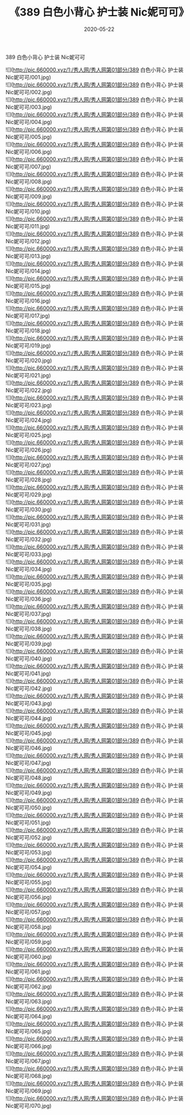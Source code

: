 ﻿---
layout: post
title:  《389 白色小背心 护士装 Nic妮可可》
date:   2020-05-22
img: http://pic.660000.xyz/1:/秀人网/秀人网第01部分/389 白色小背心 护士装 Nic妮可可/000.jpg
categories: [美女, 清纯, 唯美]
---

389 白色小背心 护士装 Nic妮可可

  ![](http://pic.660000.xyz/1:/秀人网/秀人网第01部分/389 白色小背心 护士装 Nic妮可可/001.jpg) <br> ![](http://pic.660000.xyz/1:/秀人网/秀人网第01部分/389 白色小背心 护士装 Nic妮可可/002.jpg) <br> ![](http://pic.660000.xyz/1:/秀人网/秀人网第01部分/389 白色小背心 护士装 Nic妮可可/003.jpg) <br> ![](http://pic.660000.xyz/1:/秀人网/秀人网第01部分/389 白色小背心 护士装 Nic妮可可/004.jpg) <br> ![](http://pic.660000.xyz/1:/秀人网/秀人网第01部分/389 白色小背心 护士装 Nic妮可可/005.jpg) <br> ![](http://pic.660000.xyz/1:/秀人网/秀人网第01部分/389 白色小背心 护士装 Nic妮可可/006.jpg) <br> ![](http://pic.660000.xyz/1:/秀人网/秀人网第01部分/389 白色小背心 护士装 Nic妮可可/007.jpg) <br> ![](http://pic.660000.xyz/1:/秀人网/秀人网第01部分/389 白色小背心 护士装 Nic妮可可/008.jpg) <br> ![](http://pic.660000.xyz/1:/秀人网/秀人网第01部分/389 白色小背心 护士装 Nic妮可可/009.jpg) <br> ![](http://pic.660000.xyz/1:/秀人网/秀人网第01部分/389 白色小背心 护士装 Nic妮可可/010.jpg) <br> ![](http://pic.660000.xyz/1:/秀人网/秀人网第01部分/389 白色小背心 护士装 Nic妮可可/011.jpg) <br> ![](http://pic.660000.xyz/1:/秀人网/秀人网第01部分/389 白色小背心 护士装 Nic妮可可/012.jpg) <br> ![](http://pic.660000.xyz/1:/秀人网/秀人网第01部分/389 白色小背心 护士装 Nic妮可可/013.jpg) <br> ![](http://pic.660000.xyz/1:/秀人网/秀人网第01部分/389 白色小背心 护士装 Nic妮可可/014.jpg) <br> ![](http://pic.660000.xyz/1:/秀人网/秀人网第01部分/389 白色小背心 护士装 Nic妮可可/015.jpg) <br> ![](http://pic.660000.xyz/1:/秀人网/秀人网第01部分/389 白色小背心 护士装 Nic妮可可/016.jpg) <br> ![](http://pic.660000.xyz/1:/秀人网/秀人网第01部分/389 白色小背心 护士装 Nic妮可可/017.jpg) <br> ![](http://pic.660000.xyz/1:/秀人网/秀人网第01部分/389 白色小背心 护士装 Nic妮可可/018.jpg) <br> ![](http://pic.660000.xyz/1:/秀人网/秀人网第01部分/389 白色小背心 护士装 Nic妮可可/019.jpg) <br> ![](http://pic.660000.xyz/1:/秀人网/秀人网第01部分/389 白色小背心 护士装 Nic妮可可/020.jpg) <br> ![](http://pic.660000.xyz/1:/秀人网/秀人网第01部分/389 白色小背心 护士装 Nic妮可可/021.jpg) <br> ![](http://pic.660000.xyz/1:/秀人网/秀人网第01部分/389 白色小背心 护士装 Nic妮可可/022.jpg) <br> ![](http://pic.660000.xyz/1:/秀人网/秀人网第01部分/389 白色小背心 护士装 Nic妮可可/023.jpg) <br> ![](http://pic.660000.xyz/1:/秀人网/秀人网第01部分/389 白色小背心 护士装 Nic妮可可/024.jpg) <br> ![](http://pic.660000.xyz/1:/秀人网/秀人网第01部分/389 白色小背心 护士装 Nic妮可可/025.jpg) <br> ![](http://pic.660000.xyz/1:/秀人网/秀人网第01部分/389 白色小背心 护士装 Nic妮可可/026.jpg) <br> ![](http://pic.660000.xyz/1:/秀人网/秀人网第01部分/389 白色小背心 护士装 Nic妮可可/027.jpg) <br> ![](http://pic.660000.xyz/1:/秀人网/秀人网第01部分/389 白色小背心 护士装 Nic妮可可/028.jpg) <br> ![](http://pic.660000.xyz/1:/秀人网/秀人网第01部分/389 白色小背心 护士装 Nic妮可可/029.jpg) <br> ![](http://pic.660000.xyz/1:/秀人网/秀人网第01部分/389 白色小背心 护士装 Nic妮可可/030.jpg) <br> ![](http://pic.660000.xyz/1:/秀人网/秀人网第01部分/389 白色小背心 护士装 Nic妮可可/031.jpg) <br> ![](http://pic.660000.xyz/1:/秀人网/秀人网第01部分/389 白色小背心 护士装 Nic妮可可/032.jpg) <br> ![](http://pic.660000.xyz/1:/秀人网/秀人网第01部分/389 白色小背心 护士装 Nic妮可可/033.jpg) <br> ![](http://pic.660000.xyz/1:/秀人网/秀人网第01部分/389 白色小背心 护士装 Nic妮可可/034.jpg) <br> ![](http://pic.660000.xyz/1:/秀人网/秀人网第01部分/389 白色小背心 护士装 Nic妮可可/035.jpg) <br> ![](http://pic.660000.xyz/1:/秀人网/秀人网第01部分/389 白色小背心 护士装 Nic妮可可/036.jpg) <br> ![](http://pic.660000.xyz/1:/秀人网/秀人网第01部分/389 白色小背心 护士装 Nic妮可可/037.jpg) <br> ![](http://pic.660000.xyz/1:/秀人网/秀人网第01部分/389 白色小背心 护士装 Nic妮可可/038.jpg) <br> ![](http://pic.660000.xyz/1:/秀人网/秀人网第01部分/389 白色小背心 护士装 Nic妮可可/039.jpg) <br> ![](http://pic.660000.xyz/1:/秀人网/秀人网第01部分/389 白色小背心 护士装 Nic妮可可/040.jpg) <br> ![](http://pic.660000.xyz/1:/秀人网/秀人网第01部分/389 白色小背心 护士装 Nic妮可可/041.jpg) <br> ![](http://pic.660000.xyz/1:/秀人网/秀人网第01部分/389 白色小背心 护士装 Nic妮可可/042.jpg) <br> ![](http://pic.660000.xyz/1:/秀人网/秀人网第01部分/389 白色小背心 护士装 Nic妮可可/043.jpg) <br> ![](http://pic.660000.xyz/1:/秀人网/秀人网第01部分/389 白色小背心 护士装 Nic妮可可/044.jpg) <br> ![](http://pic.660000.xyz/1:/秀人网/秀人网第01部分/389 白色小背心 护士装 Nic妮可可/045.jpg) <br> ![](http://pic.660000.xyz/1:/秀人网/秀人网第01部分/389 白色小背心 护士装 Nic妮可可/046.jpg) <br> ![](http://pic.660000.xyz/1:/秀人网/秀人网第01部分/389 白色小背心 护士装 Nic妮可可/047.jpg) <br> ![](http://pic.660000.xyz/1:/秀人网/秀人网第01部分/389 白色小背心 护士装 Nic妮可可/048.jpg) <br> ![](http://pic.660000.xyz/1:/秀人网/秀人网第01部分/389 白色小背心 护士装 Nic妮可可/049.jpg) <br> ![](http://pic.660000.xyz/1:/秀人网/秀人网第01部分/389 白色小背心 护士装 Nic妮可可/050.jpg) <br> ![](http://pic.660000.xyz/1:/秀人网/秀人网第01部分/389 白色小背心 护士装 Nic妮可可/051.jpg) <br> ![](http://pic.660000.xyz/1:/秀人网/秀人网第01部分/389 白色小背心 护士装 Nic妮可可/052.jpg) <br> ![](http://pic.660000.xyz/1:/秀人网/秀人网第01部分/389 白色小背心 护士装 Nic妮可可/053.jpg) <br> ![](http://pic.660000.xyz/1:/秀人网/秀人网第01部分/389 白色小背心 护士装 Nic妮可可/054.jpg) <br> ![](http://pic.660000.xyz/1:/秀人网/秀人网第01部分/389 白色小背心 护士装 Nic妮可可/055.jpg) <br> ![](http://pic.660000.xyz/1:/秀人网/秀人网第01部分/389 白色小背心 护士装 Nic妮可可/056.jpg) <br> ![](http://pic.660000.xyz/1:/秀人网/秀人网第01部分/389 白色小背心 护士装 Nic妮可可/057.jpg) <br> ![](http://pic.660000.xyz/1:/秀人网/秀人网第01部分/389 白色小背心 护士装 Nic妮可可/058.jpg) <br> ![](http://pic.660000.xyz/1:/秀人网/秀人网第01部分/389 白色小背心 护士装 Nic妮可可/059.jpg) <br> ![](http://pic.660000.xyz/1:/秀人网/秀人网第01部分/389 白色小背心 护士装 Nic妮可可/060.jpg) <br> ![](http://pic.660000.xyz/1:/秀人网/秀人网第01部分/389 白色小背心 护士装 Nic妮可可/061.jpg) <br> ![](http://pic.660000.xyz/1:/秀人网/秀人网第01部分/389 白色小背心 护士装 Nic妮可可/062.jpg) <br> ![](http://pic.660000.xyz/1:/秀人网/秀人网第01部分/389 白色小背心 护士装 Nic妮可可/063.jpg) <br> ![](http://pic.660000.xyz/1:/秀人网/秀人网第01部分/389 白色小背心 护士装 Nic妮可可/064.jpg) <br> ![](http://pic.660000.xyz/1:/秀人网/秀人网第01部分/389 白色小背心 护士装 Nic妮可可/065.jpg) <br> ![](http://pic.660000.xyz/1:/秀人网/秀人网第01部分/389 白色小背心 护士装 Nic妮可可/066.jpg) <br> ![](http://pic.660000.xyz/1:/秀人网/秀人网第01部分/389 白色小背心 护士装 Nic妮可可/067.jpg) <br> ![](http://pic.660000.xyz/1:/秀人网/秀人网第01部分/389 白色小背心 护士装 Nic妮可可/068.jpg) <br> ![](http://pic.660000.xyz/1:/秀人网/秀人网第01部分/389 白色小背心 护士装 Nic妮可可/069.jpg) <br> ![](http://pic.660000.xyz/1:/秀人网/秀人网第01部分/389 白色小背心 护士装 Nic妮可可/070.jpg) <br>